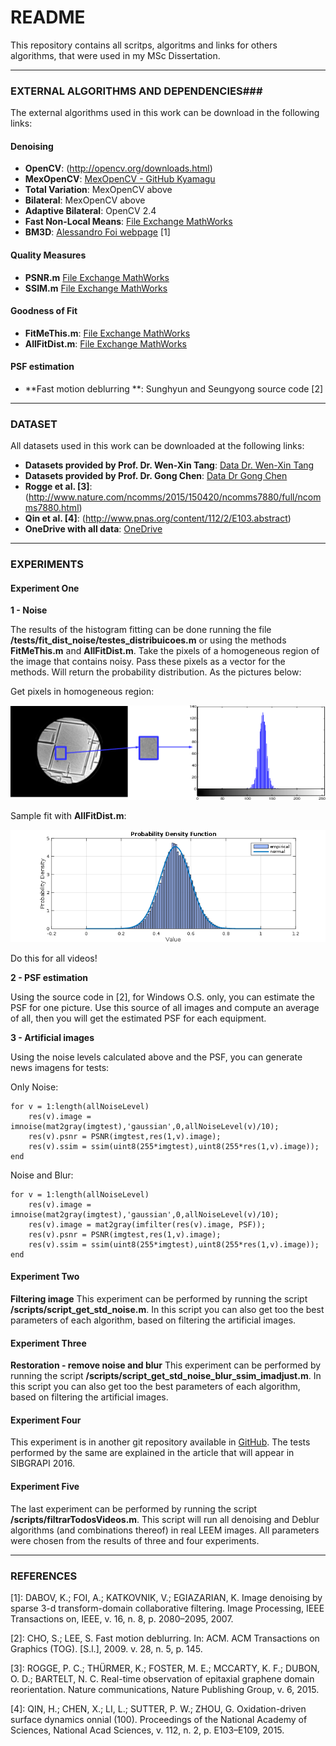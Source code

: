 # README #

This repository contains all scritps, algoritms and links for others algorithms, that were used in my MSc Dissertation. 

***

### EXTERNAL ALGORITHMS AND DEPENDENCIES###

The external algorithms used in this work can be download in the following links:

#### Denoising ####
* **OpenCV**: (http://opencv.org/downloads.html)
* **MexOpenCV**: [MexOpenCV - GitHub Kyamagu](https://github.com/kyamagu/mexopencv)
* **Total Variation**: MexOpenCV above
* **Bilateral**: MexOpenCV above
* **Adaptive Bilateral**: OpenCV 2.4
* **Fast Non-Local Means**: [File Exchange MathWorks](https://www.mathworks.com/matlabcentral/fileexchange/27395-fast-non-local-means-1d--2d-color-and-3d)
* **BM3D**: [Alessandro Foi webpage](http://www.cs.tut.fi/~foi/GCF-BM3D/BM3D.zip) [1]

#### Quality Measures ####
* **PSNR.m** [File Exchange MathWorks](http://www.mathworks.com/matlabcentral/fileexchange/29049-wavelet-decomposition-for-images/content/PSNR.m)
* **SSIM.m** [File Exchange MathWorks](https://www.mathworks.com/matlabcentral/fileexchange/44971-image-denoising-using-modified-perona-malik-model-based-on-directional-laplacian/content/ssim.m)

#### Goodness of Fit ####

* **FitMeThis.m**: [File Exchange MathWorks](https://www.mathworks.com/matlabcentral/fileexchange/40167-fitmethis)
* **AllFitDist.m**: [File Exchange MathWorks](https://www.mathworks.com/matlabcentral/fileexchange/34943-fit-all-valid-parametric-probability-distributions-to-data)

#### PSF estimation ####

* **Fast motion deblurring **:  Sunghyun and Seungyong source code [2]

***

### DATASET ###

All datasets used in this work can be downloaded at the following links:

* **Datasets provided by Prof. Dr. Wen-Xin Tang**: [Data Dr. Wen-Xin Tang](https://1drv.ms/f/s!AgzhhDpbuwDfjg5mAfOkk5XeU4Li)
* **Datasets provided by Prof. Dr. Gong Chen**: [Data Dr Gong Chen](https://1drv.ms/f/s!AgzhhDpbuwDf305pWErjCO5QjtS-)
* **Rogge et al. [3]**: (http://www.nature.com/ncomms/2015/150420/ncomms7880/full/ncomms7880.html)
* **Qin et al. [4]**: (http://www.pnas.org/content/112/2/E103.abstract)
* **OneDrive with all data**: [OneDrive](https://1drv.ms/f/s!AgzhhDpbuwDfjV8_w5sUVhfQZ9Bn)

***

### EXPERIMENTS ###

#### Experiment One  ####

**1 - Noise**

The results of the histogram fitting can be done running the file **/tests/fit_dist_noise/testes_distribuicoes.m** or using the methods **FitMeThis.m** and **AllFitDist.m**.
Take the pixels of a homogeneous region of the image that contains noisy. Pass these pixels as a vector for the methods. Will return the probability distribution. As the pictures below:

Get pixels in homogeneous region:

![GetHistogram](/tests/fit_dist_noise/fitsample/nial1_hist.png)

Sample fit with **AllFitDist.m**:

![Fit](/tests/fit_dist_noise/fitsample/fit-gauss.png)

Do this for all videos!

**2 - PSF estimation**

Using the source code in [2], for Windows O.S. only, you can estimate the PSF for one picture. Use this source of all images and compute an average of all, then you will get the estimated PSF for each equipment.

**3 - Artificial images**

Using the noise levels calculated above and the PSF, you can generate news imagens for tests:

Only Noise:
```
for v = 1:length(allNoiseLevel)
    res(v).image = imnoise(mat2gray(imgtest),'gaussian',0,allNoiseLevel(v)/10);
    res(v).psnr = PSNR(imgtest,res(1,v).image);
    res(v).ssim = ssim(uint8(255*imgtest),uint8(255*res(1,v).image));
end
```

Noise and Blur:
```
for v = 1:length(allNoiseLevel)
    res(v).image = imnoise(mat2gray(imgtest),'gaussian',0,allNoiseLevel(v)/10);
    res(v).image = mat2gray(imfilter(res(v).image, PSF));
    res(v).psnr = PSNR(imgtest,res(1,v).image);
    res(v).ssim = ssim(uint8(255*imgtest),uint8(255*res(1,v).image));
end
```

#### Experiment Two  ####

**Filtering image**
This experiment can be performed by running the script **/scripts/script_get_std_noise.m**. In this script you can also get too the best parameters of each algorithm, based on filtering the artificial images.

#### Experiment Three  ####

**Restoration - remove noise and blur**
This experiment can be performed by running the script **/scripts/script_get_std_noise_blur_ssim_imadjust.m**. In this script you can also get too the best parameters of each algorithm, based on filtering the artificial images.

#### Experiment Four  ####

This experiment is in another git repository available in [GitHub](?????). The tests performed by the same are explained in the article that will appear in SIBGRAPI 2016.

#### Experiment Five  ####

The last experiment can be performed by running the script **/scripts/filtrarTodosVideos.m**. This script will run all denoising and Deblur algorithms (and combinations thereof) in real LEEM images. All parameters were chosen from the results of three and four experiments.

***

### REFERENCES ###

[1]: DABOV, K.; FOI, A.; KATKOVNIK, V.; EGIAZARIAN, K. Image denoising by sparse 3-d transform-domain collaborative filtering. Image Processing, IEEE Transactions on, IEEE, v. 16, n. 8, p. 2080–2095, 2007.

[2]: CHO, S.; LEE, S. Fast motion deblurring. In: ACM. ACM Transactions on Graphics (TOG). [S.l.], 2009. v. 28, n. 5, p. 145.

[3]: ROGGE, P. C.; THÜRMER, K.; FOSTER, M. E.; MCCARTY, K. F.; DUBON, O. D.; BARTELT, N. C. Real-time observation of epitaxial graphene domain reorientation. Nature communications, Nature Publishing Group, v. 6, 2015.

[4]: QIN, H.; CHEN, X.; LI, L.; SUTTER, P. W.; ZHOU, G. Oxidation-driven surface dynamics onnial (100). Proceedings of the National Academy of Sciences, National Acad Sciences, v. 112, n. 2, p. E103–E109, 2015.
